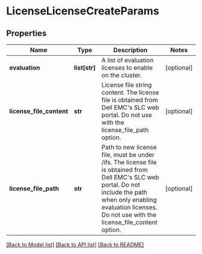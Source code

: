 # LicenseLicenseCreateParams

## Properties
Name | Type | Description | Notes
------------ | ------------- | ------------- | -------------
**evaluation** | **list[str]** | A list of evaluation licenses to enable on the cluster. | [optional] 
**license_file_content** | **str** | License file string content. The license file is obtained from Dell EMC&#39;s SLC web portal. Do not use with the license_file_path option. | [optional] 
**license_file_path** | **str** | Path to new license file, must be under /ifs. The license file is obtained from Dell EMC&#39;s SLC web portal. Do not include the path when only enabling evaluation licenses. Do not use with the license_file_content option. | [optional] 

[[Back to Model list]](../README.md#documentation-for-models) [[Back to API list]](../README.md#documentation-for-api-endpoints) [[Back to README]](../README.md)


